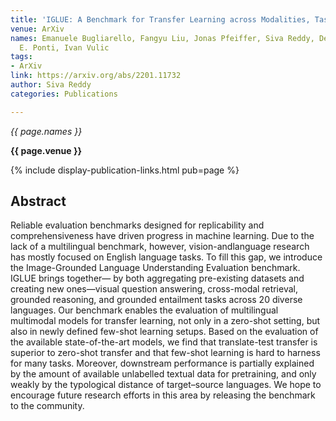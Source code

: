 ```yaml
---
title: 'IGLUE: A Benchmark for Transfer Learning across Modalities, Tasks, and Languages'
venue: ArXiv
names: Emanuele Bugliarello, Fangyu Liu, Jonas Pfeiffer, Siva Reddy, Desmond Elliott,
  E. Ponti, Ivan Vulic
tags:
- ArXiv
link: https://arxiv.org/abs/2201.11732
author: Siva Reddy
categories: Publications

---
```


*{{ page.names }}*

**{{ page.venue }}**

{% include display-publication-links.html pub=page %}

## Abstract

Reliable evaluation benchmarks designed for replicability and comprehensiveness have driven progress in machine learning. Due to the lack of a multilingual benchmark, however, vision-andlanguage research has mostly focused on English language tasks. To fill this gap, we introduce the Image-Grounded Language Understanding Evaluation benchmark. IGLUE brings together— by both aggregating pre-existing datasets and creating new ones—visual question answering, cross-modal retrieval, grounded reasoning, and grounded entailment tasks across 20 diverse languages. Our benchmark enables the evaluation of multilingual multimodal models for transfer learning, not only in a zero-shot setting, but also in newly defined few-shot learning setups. Based on the evaluation of the available state-of-the-art models, we find that translate-test transfer is superior to zero-shot transfer and that few-shot learning is hard to harness for many tasks. Moreover, downstream performance is partially explained by the amount of available unlabelled textual data for pretraining, and only weakly by the typological distance of target–source languages. We hope to encourage future research efforts in this area by releasing the benchmark to the community.